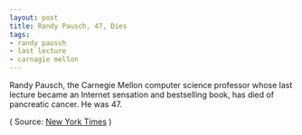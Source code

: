 ```yaml
--- 
layout: post
title: Randy Pausch, 47, Dies
tags: 
- randy pausch
- last lecture
- carnagie mellon
---
```

Randy Pausch, the Carnegie Mellon computer science professor whose last lecture became an Internet sensation and bestselling book, has died of pancreatic cancer. He was 47.

( Source: <a title="Click to read the full story!" href="http://well.blogs.nytimes.com/2008/07/25/last-lecture-professor-randy-pausch-dies-at-47/?hp" target="_blank">New York Times</a> )
